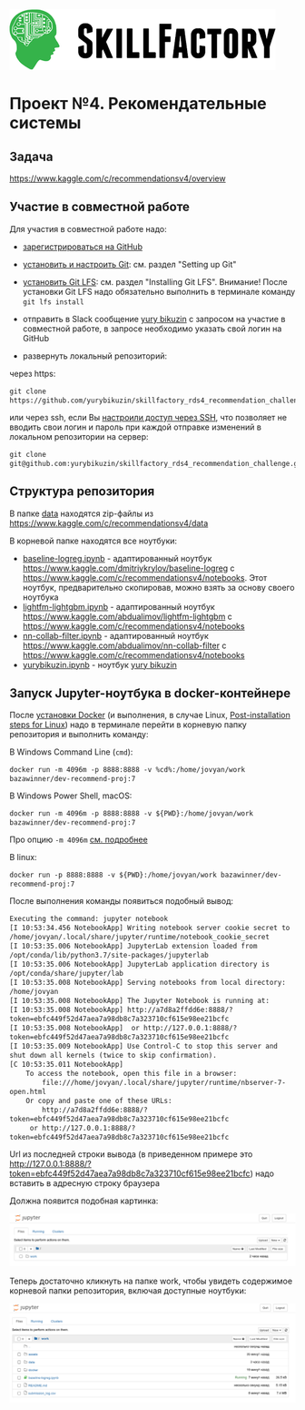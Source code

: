 ![Title PNG "Skill Factory"](/assets/skillfactory_logo.png)
# Проект №4. Рекомендательные системы

## Задача

https://www.kaggle.com/c/recommendationsv4/overview

## Участие в совместной работе

Для участия в совместной работе надо:

- [зарегистрироваться на GitHub](https://github.com/join)
- [установить и настроить Git](https://docs.github.com/en/github/getting-started-with-github/set-up-git): см. раздел "Setting up Git"
- [установить Git LFS](https://www.git-tower.com/learn/git/ebook/en/command-line/advanced-topics/git-lfs): см. раздел "Installing Git LFS". Внимание! После установки Git LFS надо обязательно выполнить в терминале команду `git lfs install`
- отправить в Slack сообщение [yury bikuzin](https://sfdatasciencecourse.slack.com/team/U016P0Y3CP7) с запросом на yчастие в совместной работе, в запросе необходимо указать свой логин на GitHub

- развернуть локальный репозиторий: 

через https:

```
git clone https://github.com/yurybikuzin/skillfactory_rds4_recommendation_challenge.git
```

или через ssh, если Вы [настроили доступ через SSH](https://docs.github.com/en/github/authenticating-to-github/connecting-to-github-with-ssh), что позволяет не вводить свои логин и пароль при каждой отправке изменений в локальном репозитории на сервер:

```
git clone git@github.com:yurybikuzin/skillfactory_rds4_recommendation_challenge.git
```

## Структура репозитория

В папке [data](data) находятся zip-файлы из https://www.kaggle.com/c/recommendationsv4/data

В корневой папке находятся все ноутбуки:

- [baseline-logreg.ipynb](baseline-logreg.ipynb) - адаптированный ноутбук https://www.kaggle.com/dmitriykrylov/baseline-logreg с https://www.kaggle.com/c/recommendationsv4/notebooks. Этот ноутбук, предварительно скопировав, можно взять за основу своего ноутбука
- [lightfm-lightgbm.ipynb](lightfm-lightgbm.ipynb) - адаптированный ноутбук https://www.kaggle.com/abdualimov/lightfm-lightgbm с https://www.kaggle.com/c/recommendationsv4/notebooks
- [nn-collab-filter.ipynb](nn-collab-filter.ipynb) - адаптированный ноутбук https://www.kaggle.com/abdualimov/nn-collab-filter с https://www.kaggle.com/c/recommendationsv4/notebooks
- [yurybikuzin.ipynb](yurybikuzin.ipynb) - ноутбук [yury bikuzin](https://sfdatasciencecourse.slack.com/team/U016P0Y3CP7)

## Запуск Jupyter-ноутбука в docker-контейнере

После [установки Docker](https://docs.docker.com/engine/install/) (и выполнения, в случае Linux, [Post-installation steps for Linux](https://docs.docker.com/engine/install/linux-postinstall/)) надо в терминале перейти в корневую папку репозитория и выполнить команду:

В Windows Command Line (`cmd`):

```
docker run -m 4096m -p 8888:8888 -v %cd%:/home/jovyan/work bazawinner/dev-recommend-proj:7
```

В Windows Power Shell, macOS:

```
docker run -m 4096m -p 8888:8888 -v ${PWD}:/home/jovyan/work bazawinner/dev-recommend-proj:7
```

Про опцию `-m 4096m` [см. подробнее](https://stackoverflow.com/questions/43460770/docker-windows-container-memory-limit#:~:text=If%20you%20run%20docker%20containers,m%22%20option%20for%20docker%20run.)

В linux:

```
docker run -p 8888:8888 -v ${PWD}:/home/jovyan/work bazawinner/dev-recommend-proj:7
```

После выполнения команды появиться подобный вывод:

```
Executing the command: jupyter notebook
[I 10:53:34.456 NotebookApp] Writing notebook server cookie secret to /home/jovyan/.local/share/jupyter/runtime/notebook_cookie_secret
[I 10:53:35.006 NotebookApp] JupyterLab extension loaded from /opt/conda/lib/python3.7/site-packages/jupyterlab
[I 10:53:35.006 NotebookApp] JupyterLab application directory is /opt/conda/share/jupyter/lab
[I 10:53:35.008 NotebookApp] Serving notebooks from local directory: /home/jovyan
[I 10:53:35.008 NotebookApp] The Jupyter Notebook is running at:
[I 10:53:35.008 NotebookApp] http://a7d8a2ffdd6e:8888/?token=ebfc449f52d47aea7a98db8c7a323710cf615e98ee21bcfc
[I 10:53:35.008 NotebookApp]  or http://127.0.0.1:8888/?token=ebfc449f52d47aea7a98db8c7a323710cf615e98ee21bcfc
[I 10:53:35.009 NotebookApp] Use Control-C to stop this server and shut down all kernels (twice to skip confirmation).
[C 10:53:35.011 NotebookApp] 
    To access the notebook, open this file in a browser:
        file:///home/jovyan/.local/share/jupyter/runtime/nbserver-7-open.html
    Or copy and paste one of these URLs:
        http://a7d8a2ffdd6e:8888/?token=ebfc449f52d47aea7a98db8c7a323710cf615e98ee21bcfc
     or http://127.0.0.1:8888/?token=ebfc449f52d47aea7a98db8c7a323710cf615e98ee21bcfc
 ```

Url из последней строки вывода (в приведенном примере это http://127.0.0.1:8888/?token=ebfc449f52d47aea7a98db8c7a323710cf615e98ee21bcfc) надо вставить в адресную строку браузера

Должна появится подобная картинка:

![Изображение Jupyter-ноутбука](assets/jupyter-notebook.png "Изображение Jupyter-ноутбука")

Теперь достаточно кликнуть на папке work, чтобы увидеть содержимое корневой папки репозитория, включая доступные ноутбуки:

![Изображение Jupyter-ноутбука](assets/jupyter-notebook-work.png "Изображение Jupyter-ноутбука")


